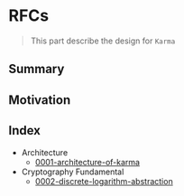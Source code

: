 # RFCs

> This part describe the design for `Karma`

## Summary

## Motivation

## Index

- Architecture
  - [0001-architecture-of-karma](text/0001-architecture-of-karma.md)
- Cryptography Fundamental
  - [0002-discrete-logarithm-abstraction](text/0002-discrete-logarithm-abstraction.md)

